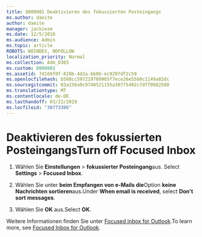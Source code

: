 ```yaml
---
title: 8000001 Deaktivieren des fokussierten Posteingangs
ms.author: daeite
author: daeite
manager: jackiesm
ms.date: 12/5/2018
ms.audience: Admin
ms.topic: article
ROBOTS: NOINDEX, NOFOLLOW
localization_priority: Normal
ms.collection: Adm_O365
ms.custom: 8000001
ms.assetid: 7d169f0f-828b-4d2a-b60b-ec9297df2c59
ms.openlocfilehash: b508cc597219789965f7ece26e55b0c1149a02dc
ms.sourcegitcommit: 03a156a9c9740521155a30775492c7dff0982588
ms.translationtype: MT
ms.contentlocale: de-DE
ms.lasthandoff: 03/22/2019
ms.locfileid: "30773386"
---
```

# <a name="turn-off-focused-inbox"></a><span data-ttu-id="d874b-102">Deaktivieren des fokussierten Posteingangs</span><span class="sxs-lookup"><span data-stu-id="d874b-102">Turn off Focused Inbox</span></span>

1. <span data-ttu-id="d874b-103">Wählen Sie **Einstellungen** \> **fokussierter Posteingang**aus.  </span><span class="sxs-lookup"><span data-stu-id="d874b-103">Select **Settings**  \> **Focused Inbox**.</span></span>
    
2. <span data-ttu-id="d874b-104">Wählen Sie unter **beim Empfangen von e-Mails die**Option **keine Nachrichten sortieren**aus.</span><span class="sxs-lookup"><span data-stu-id="d874b-104">Under **When email is received**, select **Don't sort messages**.</span></span>
    
3. <span data-ttu-id="d874b-105">Wählen Sie **OK** aus.</span><span class="sxs-lookup"><span data-stu-id="d874b-105">Select **OK**.</span></span>
    
<span data-ttu-id="d874b-106">Weitere Informationen finden Sie unter [Focused inbox for Outlook](https://go.microsoft.com/fwlink/p/?linkid=873108).</span><span class="sxs-lookup"><span data-stu-id="d874b-106">To learn more, see [Focused Inbox for Outlook](https://go.microsoft.com/fwlink/p/?linkid=873108).</span></span>
  

